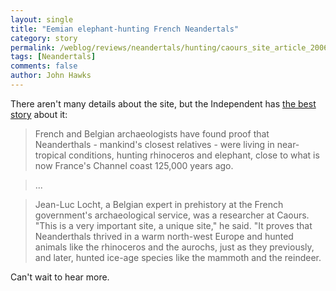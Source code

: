 ```yaml
---
layout: single 
title: "Eemian elephant-hunting French Neandertals" 
category: story
permalink: /weblog/reviews/neandertals/hunting/caours_site_article_2006.html
tags: [Neandertals] 
comments: false 
author: John Hawks 
---
```



<p>
There aren't many details about the site, but the Independent has <a href="http://news.independent.co.uk/europe/article1761669.ece">the best story</a> about it: 
</p>

<blockquote>French and Belgian archaeologists have found proof that Neanderthals - mankind's closest relatives - were living in near-tropical conditions, hunting rhinoceros and elephant, close to what is now France's Channel coast 125,000 years ago.</blockquote>

<blockquote>...</blockquote>

<blockquote>Jean-Luc Locht, a Belgian expert in prehistory at the French government's archaeological service, was a researcher at Caours. "This is a very important site, a unique site," he said. "It proves that Neanderthals thrived in a warm north-west Europe and hunted animals like the rhinoceros and the aurochs, just as they previously, and later, hunted ice-age species like the mammoth and the reindeer.</blockquote>

<p>
Can't wait to hear more. 
</p>


